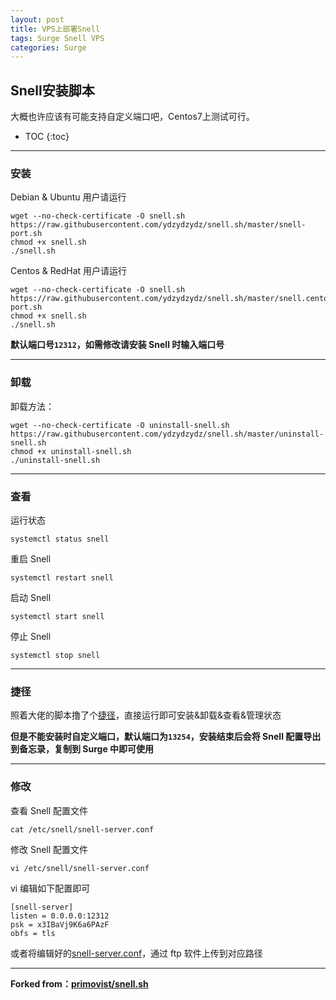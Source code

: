```yaml
---
layout: post
title: VPS上部署Snell
tags: Surge Snell VPS
categories: Surge
---
```


## Snell安装脚本

大概也许应该有可能支持自定义端口吧，Centos7上测试可行。

<!-- more -->

* TOC
{:toc}
---

### 安装


Debian & Ubuntu 用户请运行

```
wget --no-check-certificate -O snell.sh https://raw.githubusercontent.com/ydzydzydz/snell.sh/master/snell-port.sh
chmod +x snell.sh
./snell.sh
```

Centos & RedHat 用户请运行

```
wget --no-check-certificate -O snell.sh https://raw.githubusercontent.com/ydzydzydz/snell.sh/master/snell.centos-port.sh
chmod +x snell.sh
./snell.sh
```

**默认端口号`12312`，如需修改请安装  Snell  时输入端口号**



---

### 卸载

卸载方法：

```
wget --no-check-certificate -O uninstall-snell.sh https://raw.githubusercontent.com/ydzydzydz/snell.sh/master/uninstall-snell.sh
chmod +x uninstall-snell.sh
./uninstall-snell.sh
```



---

### 查看

运行状态

```
systemctl status snell
```

重启 Snell
```
systemctl restart snell
```

启动 Snell
```
systemctl start snell
```

停止 Snell
```
systemctl stop snell
```



---

### 捷径

照着大佬的脚本撸了个[捷径](https://github.com/ydzydzydz/snell.sh/raw/master/Snell%E5%AE%89%E8%A3%85%26%E5%8D%B8%E8%BD%BD%26%E7%AE%A1%E7%90%86.shortcut)，直接运行即可安装&卸载&查看&管理状态

**但是不能安装时自定义端口，默认端口为`13254`，安装结束后会将 Snell 配置导出到备忘录，复制到 Surge 中即可使用**



---

### 修改

查看 Snell 配置文件

```
cat /etc/snell/snell-server.conf
```

修改  Snell 配置文件

```
vi /etc/snell/snell-server.conf
```

vi 编辑如下配置即可

```
[snell-server]
listen = 0.0.0.0:12312
psk = x3IBaVj9K6a6PAzF
obfs = tls
```

或者将编辑好的[snell-server.conf](https://raw.githubusercontent.com/ydzydzydz/snell.sh/master/snell-server.conf)，通过 ftp 软件上传到对应路径

---

**Forked from：[primovist/snell.sh](https://github.com/primovist/snell.sh)**

